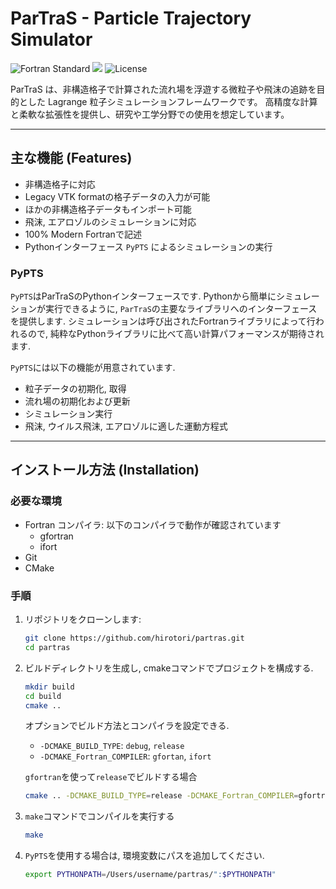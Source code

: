 # ParTraS - Particle Trajectory Simulator

![Fortran Standard](https://img.shields.io/badge/Fortran-2008%2F2018-blue)
<img src="https://img.shields.io/badge/-Python-F9DC3E.svg?logo=python&style=flat">
![License](https://img.shields.io/github/license/hirotori/partras)

ParTraS は、非構造格子で計算された流れ場を浮遊する微粒子や飛沫の追跡を目的とした Lagrange 粒子シミュレーションフレームワークです。
高精度な計算と柔軟な拡張性を提供し、研究や工学分野での使用を想定しています。

---

## 主な機能 (Features)

- 非構造格子に対応
- Legacy VTK formatの格子データの入力が可能
- ほかの非構造格子データもインポート可能
- 飛沫, エアロゾルのシミュレーションに対応
- 100% Modern Fortranで記述
- Pythonインターフェース `PyPTS` によるシミュレーションの実行

### PyPTS

`PyPTS`はParTraSのPythonインターフェースです. Pythonから簡単にシミュレーションが実行できるように, `ParTraS`の主要なライブラリへのインターフェースを提供します. シミュレーションは呼び出されたFortranライブラリによって行われるので, 純粋なPythonライブラリに比べて高い計算パフォーマンスが期待されます. 

`PyPTS`には以下の機能が用意されています. 
- 粒子データの初期化, 取得
- 流れ場の初期化および更新
- シミュレーション実行
- 飛沫, ウイルス飛沫, エアロゾルに適した運動方程式


---

## インストール方法 (Installation)

### 必要な環境
- Fortran コンパイラ: 以下のコンパイラで動作が確認されています
  - gfortran
  - ifort
- Git
- CMake

### 手順
1. リポジトリをクローンします:
   ```bash
   git clone https://github.com/hirotori/partras.git
   cd partras
   ```
2. ビルドディレクトリを生成し, cmakeコマンドでプロジェクトを構成する. 
   ```bash
   mkdir build
   cd build
   cmake ..
   ```
   オプションでビルド方法とコンパイラを設定できる. 
   - `-DCMAKE_BUILD_TYPE`: `debug`, `release`
   - `-DCMAKE_Fortran_COMPILER`: `gfortan`, `ifort`

    `gfortran`を使って`release`でビルドする場合
    ```bash
   cmake .. -DCMAKE_BUILD_TYPE=release -DCMAKE_Fortran_COMPILER=gfortran
    
    ```


3. `make`コマンドでコンパイルを実行する
   ```bash
   make
   ```

4. `PyPTS`を使用する場合は, 環境変数にパスを追加してください. 
   
   ```bash
   export PYTHONPATH=/Users/username/partras/":$PYTHONPATH"
   ```